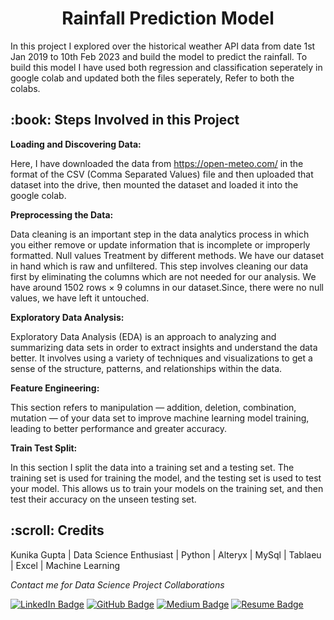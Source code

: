 <p align="center"> 
</p>
<h1 align="center"> Rainfall Prediction Model </h1>

<p>In this project I explored over the historical weather API data from date 1st Jan 2019 to 10th Feb 2023 and build the model to predict the rainfall. To build this model I have used both regression and classification seperately in google colab and updated both the files seperately, Refer to both the colabs.</p>

<h2> :book: Steps Involved in this Project </h2>

**Loading and Discovering Data:**

Here, I have downloaded the data from https://open-meteo.com/ in the format of the CSV (Comma Separated Values) file and then uploaded that dataset into the drive, then mounted the dataset and loaded it into the google colab.

**Preprocessing the Data:**

Data cleaning is an important step in the data analytics process in which you either remove or update information that is incomplete or improperly formatted. Null values Treatment by different methods. We have our dataset in hand which is raw and unfiltered. This step involves cleaning our data first by eliminating the columns which are not needed for our analysis. We have around 1502 rows × 9 columns in our dataset.Since, there were no null values, we have left it untouched.

**Exploratory Data Analysis:**

Exploratory Data Analysis (EDA) is an approach to analyzing and summarizing data sets in order to extract insights and understand the data better. It involves using a variety of techniques and visualizations to get a sense of the structure, patterns, and relationships within the data.

**Feature Engineering:**

This section refers to manipulation — addition, deletion, combination, mutation — of your data set to improve machine learning model training, leading to better performance and greater accuracy.

**Train Test Split:**

In this section I split the data into a training set and a testing set. The training set is used for training the model, and the testing set is used to test your model. This allows us to train your models on the training set, and then test their accuracy on the unseen testing set.

<!-- CREDITS -->
<h2 id="credits"> :scroll: Credits</h2>

Kunika Gupta | Data Science Enthusiast | Python | Alteryx | MySql | Tablaeu | Excel | Machine Learning


<p> <i> Contact me for Data Science Project Collaborations</i></p>


[![LinkedIn Badge](https://img.shields.io/badge/LinkedIn-0077B5?style=for-the-badge&logo=linkedin&logoColor=white)](https://www.linkedin.com/in/kunika0927/)
[![GitHub Badge](https://img.shields.io/badge/GitHub-100000?style=for-the-badge&logo=github&logoColor=white)](https://github.com/kunikagupta27)
[![Medium Badge](https://img.shields.io/badge/Medium-1DA1F2?style=for-the-badge&logo=medium&logoColor=white)](https://medium.com/@kunika.gupta27)
[![Resume Badge](https://img.shields.io/badge/resume-0077B5?style=for-the-badge&logo=resume&logoColor=white)](https://drive.google.com/drive/folders/1sM1uv2UDomAGUR6ayLgp_wMvkbSbcZIH?usp=share_link)

